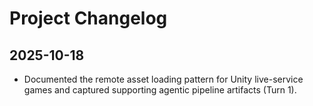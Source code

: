 # Project Changelog

## 2025-10-18
- Documented the remote asset loading pattern for Unity live-service games and captured supporting agentic pipeline artifacts (Turn 1).

